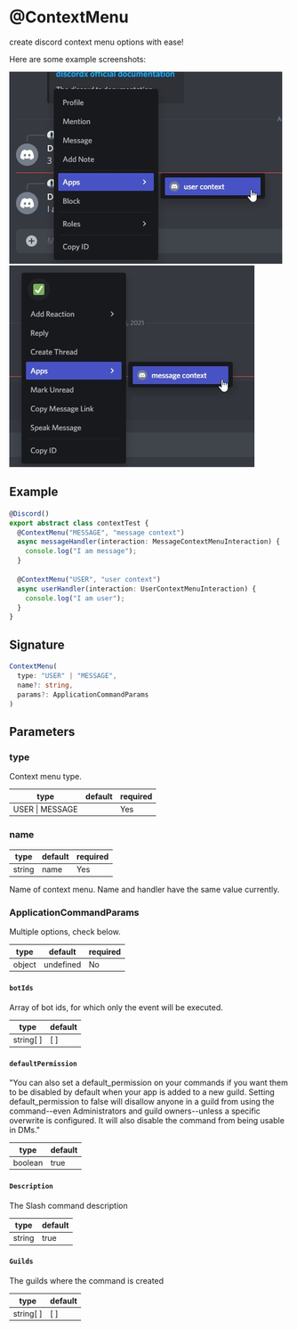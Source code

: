 # @ContextMenu

create discord context menu options with ease!

Here are some example screenshots:

![](../../../static/img/user-context.jpg)
![](../../../static/img/message-context.jpg)

## Example

```ts
@Discord()
export abstract class contextTest {
  @ContextMenu("MESSAGE", "message context")
  async messageHandler(interaction: MessageContextMenuInteraction) {
    console.log("I am message");
  }

  @ContextMenu("USER", "user context")
  async userHandler(interaction: UserContextMenuInteraction) {
    console.log("I am user");
  }
}
```

## Signature

```ts
ContextMenu(
  type: "USER" | "MESSAGE",
  name?: string,
  params?: ApplicationCommandParams
)
```

## Parameters

### type

Context menu type.

| type            | default | required |
| --------------- | ------- | -------- |
| USER \| MESSAGE |         | Yes      |

### name

| type   | default | required |
| ------ | ------- | -------- |
| string | name    | Yes      |

Name of context menu. Name and handler have the same value currently.

### ApplicationCommandParams

Multiple options, check below.

| type   | default   | required |
| ------ | --------- | -------- |
| object | undefined | No       |

#### `botIds`

Array of bot ids, for which only the event will be executed.

| type      | default |
| --------- | ------- |
| string[ ] | [ ]     |

#### `defaultPermission`

"You can also set a default_permission on your commands if you want them to be disabled by default when your app is added to a new guild. Setting default_permission to false will disallow anyone in a guild from using the command--even Administrators and guild owners--unless a specific overwrite is configured. It will also disable the command from being usable in DMs."

| type    | default |
| ------- | ------- |
| boolean | true    |

#### `Description`

The Slash command description

| type   | default |
| ------ | ------- |
| string | true    |

#### `Guilds`

The guilds where the command is created

| type      | default |
| --------- | ------- |
| string[ ] | [ ]     |
